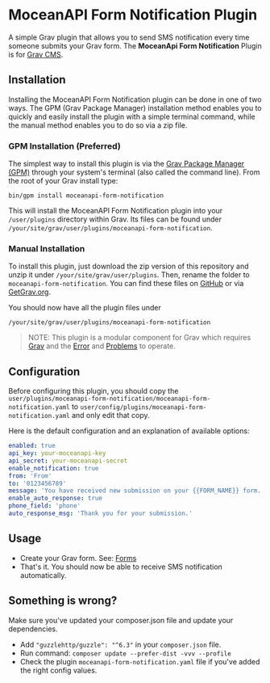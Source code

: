 # MoceanAPI Form Notification Plugin

A simple Grav plugin that allows you to send SMS notification every time someone submits your Grav form.
The **MoceanApi Form Notification** Plugin is for [Grav CMS](http://github.com/getgrav/grav). 

## Installation

Installing the MoceanAPI Form Notification plugin can be done in one of two ways. The GPM (Grav Package Manager) installation method enables you to quickly and easily install the plugin with a simple terminal command, while the manual method enables you to do so via a zip file.

### GPM Installation (Preferred)

The simplest way to install this plugin is via the [Grav Package Manager (GPM)](http://learn.getgrav.org/advanced/grav-gpm) through your system's terminal (also called the command line).  From the root of your Grav install type:

    bin/gpm install moceanapi-form-notification

This will install the MoceanAPI Form Notification plugin into your `/user/plugins` directory within Grav. Its files can be found under `/your/site/grav/user/plugins/moceanapi-form-notification`.

### Manual Installation

To install this plugin, just download the zip version of this repository and unzip it under `/your/site/grav/user/plugins`. Then, rename the folder to `moceanapi-form-notification`. You can find these files on [GitHub](https://github.com/omar-usman/grav-plugin-moceanapi-form-notification) or via [GetGrav.org](http://getgrav.org/downloads/plugins#extras).

You should now have all the plugin files under

    /your/site/grav/user/plugins/moceanapi-form-notification
	
> NOTE: This plugin is a modular component for Grav which requires [Grav](http://github.com/getgrav/grav) and the [Error](https://github.com/getgrav/grav-plugin-error) and [Problems](https://github.com/getgrav/grav-plugin-problems) to operate.

## Configuration

Before configuring this plugin, you should copy the `user/plugins/moceanapi-form-notification/moceanapi-form-notification.yaml` to `user/config/plugins/moceanapi-form-notification.yaml` and only edit that copy.

Here is the default configuration and an explanation of available options:

```yaml
enabled: true
api_key: your-moceanapi-key
api_secret: your-moceanapi-secret
enable_notification: true
from: 'From'
to: '0123456789'
message: 'You have received new submission on your {{FORM_NAME}} form.'
enable_auto_response: true
phone_field: 'phone'
auto_response_msg: 'Thank you for your submission.'
```

## Usage

* Create your Grav form. See: [Forms](https://learn.getgrav.org/forms)
* That's it. You should now be able to receive SMS notification automatically.


## Something is wrong?

Make sure you've updated your composer.json file and update your dependencies.

* Add `"guzzlehttp/guzzle": "^6.3"` in your `composer.json` file.
* Run command: `composer update --prefer-dist -vvv --profile`
* Check the plugin `moceanapi-form-notification.yaml` file if you've added the right config values.
